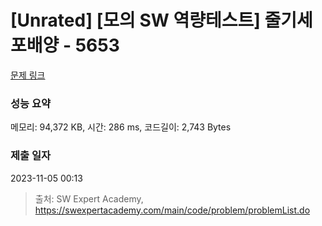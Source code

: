 # [Unrated] [모의 SW 역량테스트] 줄기세포배양 - 5653 

[문제 링크](https://swexpertacademy.com/main/code/problem/problemDetail.do?contestProbId=AWXRJ8EKe48DFAUo) 

### 성능 요약

메모리: 94,372 KB, 시간: 286 ms, 코드길이: 2,743 Bytes

### 제출 일자

2023-11-05 00:13



> 출처: SW Expert Academy, https://swexpertacademy.com/main/code/problem/problemList.do